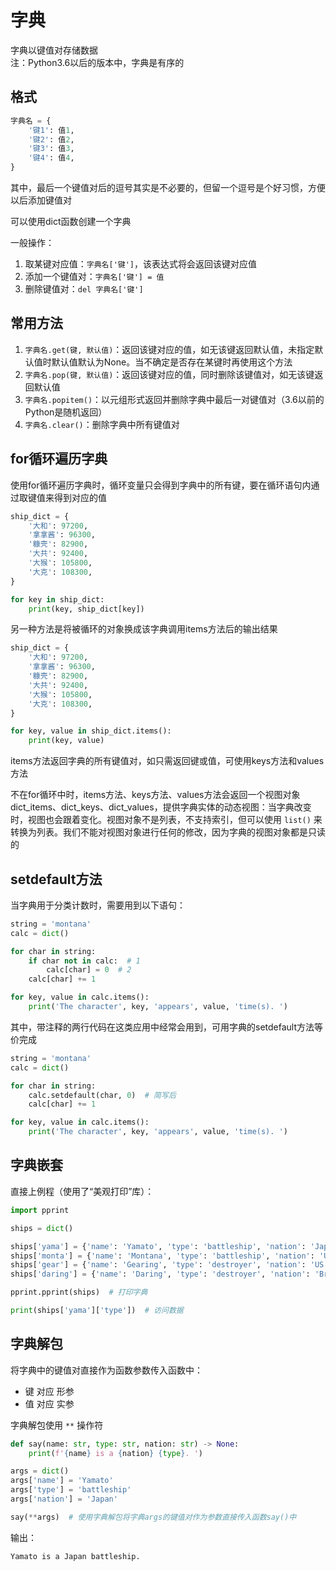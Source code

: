 # 字典

字典以键值对存储数据  
注：Python3.6以后的版本中，字典是有序的

## 格式

```python
字典名 = {
    '键1': 值1,
    '键2': 值2,
    '键3': 值3,
    '键4': 值4,
}
```

其中，最后一个键值对后的逗号其实是不必要的，但留一个逗号是个好习惯，方便以后添加键值对

可以使用dict函数创建一个字典

一般操作：
1. 取某键对应值：`字典名['键']`，该表达式将会返回该键对应值
2. 添加一个键值对：`字典名['键'] = 值`
3. 删除键值对：`del 字典名['键']`

## 常用方法

1. `字典名.get(键, 默认值)`：返回该键对应的值，如无该键返回默认值，未指定默认值时默认值默认为None。当不确定是否存在某键时再使用这个方法
2. `字典名.pop(键, 默认值)`：返回该键对应的值，同时删除该键值对，如无该键返回默认值
3. `字典名.popitem()`：以元组形式返回并删除字典中最后一对键值对（3.6以前的Python是随机返回）
4. `字典名.clear()`：删除字典中所有键值对

## for循环遍历字典

使用for循环遍历字典时，循环变量只会得到字典中的所有键，要在循环语句内通过取键值来得到对应的值

```python
ship_dict = {
    '大和': 97200,
    '拿拿酱': 96300,
    '糠壳': 82900,
    '大共': 92400,
    '大猴': 105800,
    '大克': 108300,
}

for key in ship_dict:
    print(key, ship_dict[key])
```

另一种方法是将被循环的对象换成该字典调用items方法后的输出结果

```python
ship_dict = {
    '大和': 97200,
    '拿拿酱': 96300,
    '糠壳': 82900,
    '大共': 92400,
    '大猴': 105800,
    '大克': 108300,
}

for key, value in ship_dict.items():
    print(key, value)
```

items方法返回字典的所有键值对，如只需返回键或值，可使用keys方法和values方法

不在for循环中时，items方法、keys方法、values方法会返回一个视图对象dict_items、dict_keys、dict_values，提供字典实体的动态视图：当字典改变时，视图也会跟着变化。视图对象不是列表，不支持索引，但可以使用 `list()` 来转换为列表。我们不能对视图对象进行任何的修改，因为字典的视图对象都是只读的

## setdefault方法

当字典用于分类计数时，需要用到以下语句：

```python
string = 'montana'
calc = dict()

for char in string:
    if char not in calc:  # 1
        calc[char] = 0  # 2
    calc[char] += 1

for key, value in calc.items():
    print('The character', key, 'appears', value, 'time(s). ')
```

其中，带注释的两行代码在这类应用中经常会用到，可用字典的setdefault方法等价完成

```python
string = 'montana'
calc = dict()

for char in string:
    calc.setdefault(char, 0)  # 简写后
    calc[char] += 1

for key, value in calc.items():
    print('The character', key, 'appears', value, 'time(s). ')
```

## 字典嵌套

直接上例程（使用了“美观打印”库）：

```python
import pprint

ships = dict()

ships['yama'] = {'name': 'Yamato', 'type': 'battleship', 'nation': 'Japan'}
ships['monta'] = {'name': 'Montana', 'type': 'battleship', 'nation': 'US'}
ships['gear'] = {'name': 'Gearing', 'type': 'destroyer', 'nation': 'US'}
ships['daring'] = {'name': 'Daring', 'type': 'destroyer', 'nation': 'British'}

pprint.pprint(ships)  # 打印字典

print(ships['yama']['type'])  # 访问数据
```

## 字典解包

将字典中的键值对直接作为函数参数传入函数中：
* 键 对应 形参
* 值 对应 实参

字典解包使用 `**` 操作符

```python
def say(name: str, type: str, nation: str) -> None:
    print(f'{name} is a {nation} {type}. ')

args = dict()
args['name'] = 'Yamato'
args['type'] = 'battleship'
args['nation'] = 'Japan'

say(**args)  # 使用字典解包将字典args的键值对作为参数直接传入函数say()中
```

输出：

```
Yamato is a Japan battleship. 
```
